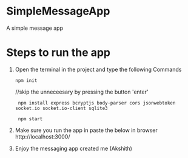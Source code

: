 # SimpleMessageApp
A simple message app

# Steps to run the app

1. Open the terminal in the project and type the following Commands
   

      `npm init`
   
      //skip the unneceesary by pressing the button 'enter'
   
     ` npm install express bcryptjs body-parser cors jsonwebtoken socket.io socket.io-client sqlite3`
   
     ` npm start`
   
   
3. Make sure you run the app in paste the below in browser
     http://localhost:3000/

4. Enjoy the messaging app created me (Akshith)
